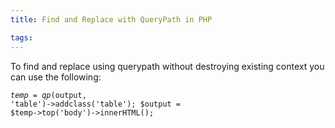 ```yaml
---
title: Find and Replace with QueryPath in PHP

tags:
---
```

To find and replace using querypath without destroying existing context you can use the following:

<code>$temp = qp($output, 'table')->addclass('table');
$output = $temp->top('body')->innerHTML();</code>
